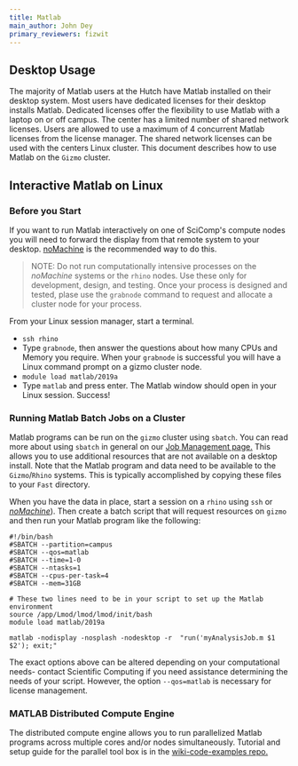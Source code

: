 ```yaml
---
title: Matlab
main_author: John Dey
primary_reviewers: fizwit
---
```


## Desktop Usage

The majority of Matlab users at the Hutch have Matlab installed on their
desktop system. Most users have dedicated licenses for their desktop installs
Matlab. Dedicated licenses offer the flexibility to use Matlab with a laptop on
or off campus. The center has a limited number of shared network licenses.
Users are allowed to use a maximum of 4 concurrent Matlab licenses from the
license manager. The shared network licenses can be used with the centers Linux
cluster. This document describes how to use Matlab on the `Gizmo` cluster.

## Interactive Matlab on Linux

### Before you Start
If you want to run Matlab interactively on one of SciComp's compute nodes you will need to forward the display from that remote system to your
desktop. [noMachine](/scicomputing/access_methods/#nomachine-nx-multi-os) is the recommended way to do this.

> NOTE: Do not run computationally intensive processes on the _noMachine_ systems or the `rhino` nodes.  Use these only for development, design, and testing.  Once your process is designed and tested, plase use the `grabnode` command to request and allocate a cluster node for your process.

From your Linux session manager, start a terminal.

  - `ssh rhino`
  - Type `grabnode`, then answer the questions about how many CPUs and Memory you require. When your `grabnode` is successful you will have a Linux command prompt on a gizmo cluster node.
  - `module load matlab/2019a`
  - Type `matlab` and press enter.  The Matlab window should open in your Linux session. Success!

### Running Matlab Batch Jobs on a Cluster

Matlab programs can be run on the `gizmo` cluster using `sbatch`.  You can read more about using `sbatch` in general on our [Job Management page.](/scicomputing/compute_jobs/) This allows
you to use additional resources that are not available on a desktop install.
Note that the Matlab program and data need to be available to the
`Gizmo`/`Rhino` systems. This is typically accomplished by copying these files to your `Fast` directory.

When you have the data in place, start a session on a `rhino` using `ssh` or [_noMachine_](/scicomputing/access_methods/)).  Then create a batch script that will request resources on `gizmo` and then run your Matlab program like the following:

```
#!/bin/bash
#SBATCH --partition=campus
#SBATCH --qos=matlab
#SBATCH --time=1-0
#SBATCH --ntasks=1
#SBATCH --cpus-per-task=4
#SBATCH --mem=31GB

# These two lines need to be in your script to set up the Matlab environment
source /app/Lmod/lmod/lmod/init/bash
module load matlab/2019a

matlab -nodisplay -nosplash -nodesktop -r  "run('myAnalysisJob.m $1 $2'); exit;"
```

The exact options above can be altered depending on your computational needs-
contact Scientific Computing if you need assistance determining the needs of
your script.  However, the option `--qos=matlab` is necessary for license
management.

### MATLAB Distributed Compute Engine

The distributed compute engine allows you to run parallelized Matlab programs
across multiple cores and/or nodes simultaneously. Tutorial and setup guide for
the parallel tool box is in the [wiki-code-examples
repo.](https://github.com/FredHutch/wiki-code-examples/tree/master/MATLAB)


